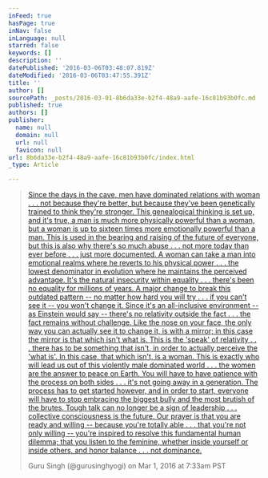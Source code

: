 ```yaml
---
inFeed: true
hasPage: true
inNav: false
inLanguage: null
starred: false
keywords: []
description: ''
datePublished: '2016-03-06T03:48:07.819Z'
dateModified: '2016-03-06T03:47:55.391Z'
title: ''
author: []
sourcePath: _posts/2016-03-01-8b6da33e-b2f4-48a9-aafe-16c81b93b0fc.md
published: true
authors: []
publisher:
  name: null
  domain: null
  url: null
  favicon: null
url: 8b6da33e-b2f4-48a9-aafe-16c81b93b0fc/index.html
_type: Article

---
```

> [Since the days in the cave, men have dominated relations with woman . . . not because they're better, but because they've been genetically trained to think they're stronger. This genealogical thinking is set up, and it's true, a man is much more physically powerful than a woman, but a woman is up to sixteen times more emotionally powerful than a man. This is used in the bearing and raising of the future of everyone, but this is also why there's so much abuse . . . not more today than ever before . . . just more documented. A woman can take a man into emotional realms where he reverts to his physical power . . . the lowest denominator in evolution where he maintains the perceived advantage. It's the natural insecurity within equality . . . there's been no equality for millions of years. A major change to break this outdated pattern -- no matter how hard you will try . . . if you can't see it -- you won't change it. Since it's an all-inclusive environment -- as Einstein would say -- there's no relativity outside the fact . . . the fact remains without challenge. Like the nose on your face, the only way you can actually see it to change it, is with a mirror; in this case the mirror is that which isn't what is. This is the 'speak' of relativity . . . there has to be something that isn't, in order to actually perceive the 'what is'. In this case, that which isn't, is a woman. This is exactly who will lead us out of this violently male dominated world . . . the women are the answer to peace on Earth. You will have to have patience with the process on both sides . . . it's not going away in a generation. The process has to get started however, and in order to start, everyone will have to stop embracing the biggest bully and the most brutish of the brutes. Tough talk can no longer be a sign of leadership . . . collective consciousness is the future. Our prayer is that you are ready and willing -- because you're totally able . . . that you're not only willing -- you're inspired to resolve this fundamental human dilemma; that you listen to the feminine, whether inside yourself or inside others, and honor balance . . . not dominance.][0]
> 
> Guru Singh (@gurusinghyogi) on Mar 1, 2016 at 7:33am PST



[0]: https://www.instagram.com/p/BCamReiieLS/